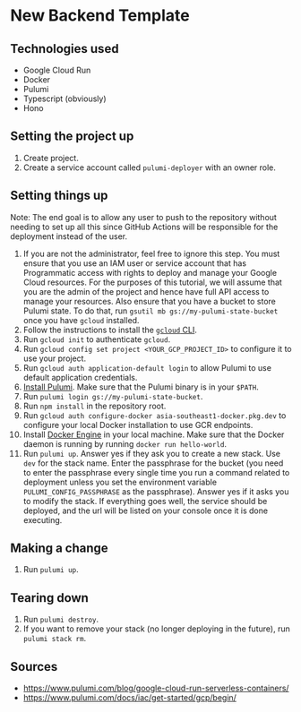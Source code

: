 # New Backend Template

## Technologies used

- Google Cloud Run
- Docker
- Pulumi
- Typescript (obviously)
- Hono

## Setting the project up

1. Create project.
2. Create a service account called `pulumi-deployer` with an owner role.

## Setting things up

Note: The end goal is to allow any user to push to the repository without
needing to set up all this since GitHub Actions will be responsible for the
deployment instead of the user.

1. If you are not the administrator, feel free to ignore this step. You must
   ensure that you use an IAM user or service account that has Programmatic
   access with rights to deploy and manage your Google Cloud resources. For the
   purposes of this tutorial, we will assume that you are the admin of the
   project and hence have full API access to manage your resources. Also ensure
   that you have a bucket to store Pulumi state. To do that, run
   `gsutil mb gs://my-pulumi-state-bucket` once you have `gcloud` installed.
2. Follow the instructions to install the
   [`gcloud` CLI](https://cloud.google.com/sdk/docs/install).
3. Run `gcloud init` to authenticate `gcloud`.
4. Run `gcloud config set project <YOUR_GCP_PROJECT_ID>` to configure it to use
   your project.
5. Run `gcloud auth application-default login` to allow Pulumi to use default
   application credentials.
6. [Install Pulumi](https://www.pulumi.com/docs/iac/get-started/gcp/begin/).
   Make sure that the Pulumi binary is in your `$PATH`.
7. Run `pulumi login gs://my-pulumi-state-bucket`.
8. Run `npm install` in the repository root.
9. Run `gcloud auth configure-docker asia-southeast1-docker.pkg.dev` to
   configure your local Docker installation to use GCR endpoints.
10. Install [Docker Engine](https://docs.docker.com/engine/) in your local
    machine. Make sure that the Docker daemon is running by running
    `docker run hello-world`.
11. Run `pulumi up`. Answer yes if they ask you to create a new stack. Use `dev`
    for the stack name. Enter the passphrase for the bucket (you need to enter
    the passphrase every single time you run a command related to deployment
    unless you set the environment variable `PULUMI_CONFIG_PASSPHRASE` as the
    passphrase). Answer yes if it asks you to modify the stack. If everything
    goes well, the service should be deployed, and the url will be listed on
    your console once it is done executing.

## Making a change

1. Run `pulumi up`.

## Tearing down

1. Run `pulumi destroy`.
2. If you want to remove your stack (no longer deploying in the future), run
   `pulumi stack rm`.

## Sources

- https://www.pulumi.com/blog/google-cloud-run-serverless-containers/
- https://www.pulumi.com/docs/iac/get-started/gcp/begin/
